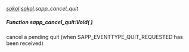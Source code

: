 _[sokol](../../modules/sokol/sokol-module.md):[sokol](../../modules/sokol/sokol-module.md).sapp\_cancel\_quit_
##### Function sapp\_cancel\_quit:Void(  )
cancel a pending quit (when SAPP_EVENTTYPE_QUIT_REQUESTED has been received)
